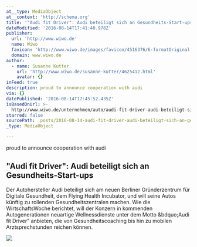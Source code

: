 ```yaml
---
at__type: MediaObject
at__context: 'http://schema.org'
title: '"Audi fit Driver": Audi beteiligt sich an Gesundheits-Start-ups'
dateModified: '2016-08-14T17:41:40.978Z'
publisher:
  url: 'http://www.wiwo.de'
  name: Wiwo
  favicon: 'http://www.wiwo.de/images/favicon/4516376/6-formatOriginal.ico'
  domain: www.wiwo.de
author:
  - name: Susanne Kutter
    url: 'http://www.wiwo.de/susanne-kutter/4625412.html'
    avatar: {}
inFeed: true
description: proud to announce cooperation with audi
via: {}
datePublished: '2016-08-14T17:45:52.435Z'
isBasedOnUrl: >-
  http://www.wiwo.de/unternehmen/auto/audi-fit-driver-audi-beteiligt-sich-an-gesundheits-start-ups/13935716.html
starred: false
sourcePath: _posts/2016-08-14-audi-fit-driver-audi-beteiligt-sich-an-gesundheits-start-.md
_type: MediaObject

---
```

proud to announce cooperation with audi

<article style=""><h1>"Audi fit Driver": Audi beteiligt sich an Gesundheits-Start-ups</h1><p>Der Autohersteller Audi beteiligt sich am neuen Berliner Gründerzentrum für Digitale Gesundheit, dem Flying Health Incubator, und will seine Autos künftig zu rollenden Gesundheitszentralen machen. Wie die WirtschaftsWoche berichtet, will der Konzern in kommenden Autogenerationen neuartige Wellnessdienste unter dem Motto &amp;bdquo;Audi fit Driver" anbieten, die von Gesundheitscoaching bis hin zu mobilen Arztsprechstunden reichen können.</p><img src="http://www.wiwo.de/images/audi-absatz-steigt-im-mai-um-6-7-prozent/13935890/2-format2101.jpg" /></article>